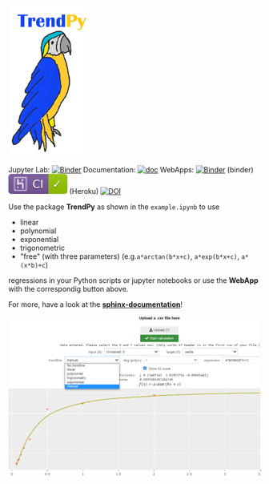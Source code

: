 <img src="figures/logo.jpg"  height="300"  />

Jupyter Lab:   [![Binder](https://mybinder.org/badge_logo.svg)](https://mybinder.org/v2/gh/zolabar/trendPy/HEAD) Documentation: [![doc](https://img.shields.io/badge/Made%20with-Sphinx-1f425f.svg)](https://zolabar.github.io/trendPy/) WebApps: [![Binder](https://mybinder.org/badge_logo.svg)](https://mybinder.org/v2/gh/zolabar/trendPy/HEAD?urlpath=voila%2Frender%2F/trendpy_webapp.ipynb) (binder) [![example badge](figures/succeeded.svg)](https://trendpy.herokuapp.com/) (Heroku) [![DOI](https://zenodo.org/badge/DOI/10.5281/zenodo.7009281.svg)](https://doi.org/10.5281/zenodo.7009281)





Use the package **TrendPy** as shown in the ```example.ipynb``` to use 

* linear 
* polynomial
* exponential 
* trigonometric 
* "free" (with three parameters) (e.g.```a*arctan(b*x+c)```, ```a*exp(b*x+c)```, ```a*(x*b)+c```)

regressions in your Python scripts or jupyter notebooks or use the **WebApp** with the correspondig button above.

For more, have a look at the [**sphinx-documentation**](https://zolabar.github.io/trendPy/)!

<img src="figures/screenshot3.PNG"  />

